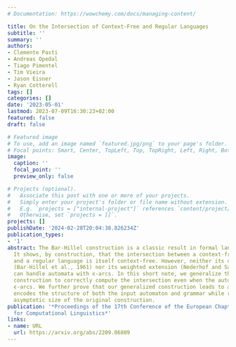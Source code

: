 ```yaml
---
# Documentation: https://wowchemy.com/docs/managing-content/

title: On the Intersection of Context-Free and Regular Languages
subtitle: ''
summary: ''
authors:
- Clemente Pasti
- Andreas Opedal
- Tiago Pimentel
- Tim Vieira
- Jason Eisner
- Ryan Cotterell
tags: []
categories: []
date: '2023-05-01'
lastmod: 2023-07-09T16:30:23+02:00
featured: false
draft: false

# Featured image
# To use, add an image named `featured.jpg/png` to your page's folder.
# Focal points: Smart, Center, TopLeft, Top, TopRight, Left, Right, BottomLeft, Bottom, BottomRight.
image:
  caption: ''
  focal_point: ''
  preview_only: false

# Projects (optional).
#   Associate this post with one or more of your projects.
#   Simply enter your project's folder or file name without extension.
#   E.g. `projects = ["internal-project"]` references `content/project/deep-learning/index.md`.
#   Otherwise, set `projects = []`.
projects: []
publishDate: '2024-02-28T20:04:38.826234Z'
publication_types:
- '1'
abstract: The Bar-Hillel construction is a classic result in formal language theory.
  It shows, by construction, that the intersection between a context-free language
  and a regular language is itself context-free. However, neither its original formulation
  (Bar-Hillel et al., 1961) nor its weighted extension (Nederhof and Satta, 2003)
  can handle automata with ϵ-arcs. In this short note, we generalize the Bar-Hillel
  construction to correctly compute the intersection even when the automaton contains
  ϵ-arcs. We further prove that our generalized construction leads to a grammar that
  encodes the structure of both the input automaton and grammar while retaining the
  asymptotic size of the original construction.
publication: '*Proceedings of the 17th Conference of the European Chapter of the Association
  for Computational Linguistics*'
links:
- name: URL
  url: https://arxiv.org/abs/2209.06809
---
```


